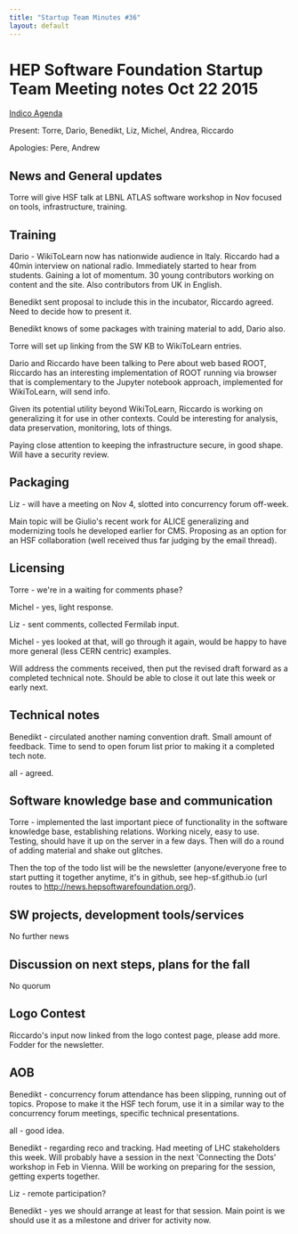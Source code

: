 ```yaml
---
title: "Startup Team Minutes #36"
layout: default
---
```


# HEP Software Foundation Startup Team Meeting notes Oct 22 2015

[Indico Agenda](https://indico.cern.ch/event/456899/)

Present: Torre, Dario, Benedikt, Liz, Michel, Andrea, Riccardo

Apologies: Pere, Andrew

## News and General updates

Torre will give HSF talk at LBNL ATLAS software workshop in Nov focused on tools, infrastructure, training.

## Training

Dario - WikiToLearn now has nationwide audience in Italy. Riccardo had a 40min interview on national radio. Immediately started to hear from students. Gaining a lot of momentum. 30 young contributors working on content and the site. Also contributors from UK in English.

Benedikt sent proposal to include this in the incubator, Riccardo agreed. Need to decide how to present it.

Benedikt knows of some packages with training material to add, Dario also.

Torre will set up linking from the SW KB to WikiToLearn entries.

Dario and Riccardo have been talking to Pere about web based ROOT, Riccardo has an interesting implementation of ROOT running via browser that is complementary to the Jupyter notebook approach, implemented for WikiToLearn, will send info.

Given its potential utility beyond WikiToLearn, Riccardo is working on generalizing it for use in other contexts. Could be interesting for analysis, data preservation, monitoring, lots of things.

Paying close attention to keeping the infrastructure secure, in good shape. Will have a security review.

## Packaging

Liz - will have a meeting on Nov 4, slotted into concurrency forum off-week.

Main topic will be Giulio's recent work for ALICE generalizing and modernizing tools he developed earlier for CMS. Proposing as an option for an HSF collaboration (well received thus far judging by the email thread).

## Licensing

Torre - we're in a waiting for comments phase?

Michel - yes, light response.

Liz - sent comments, collected Fermilab input.

Michel - yes looked at that, will go through it again, would be happy to have more general (less CERN centric) examples.

Will address the comments received, then put the revised draft forward as a completed technical note. Should be able to close it out late this week or early next.

## Technical notes

Benedikt - circulated another naming convention draft. Small amount of feedback. Time to send to open forum list prior to making it a completed tech note.

all - agreed.

## Software knowledge base and communication

Torre - implemented the last important piece of functionality in the software knowledge base, establishing relations. Working nicely, easy to use. Testing, should have it up on the server in a few days. Then will do a round of adding material and shake out glitches.

Then the top of the todo list will be the newsletter (anyone/everyone free to start putting it together anytime, it's in github, see hep-sf.github.io (url routes to http://news.hepsoftwarefoundation.org/).

## SW projects, development tools/services

No further news

## Discussion on next steps, plans for the fall

No quorum

## Logo Contest

Riccardo's input now linked from the logo contest page, please add more. Fodder for the newsletter.

## AOB

Benedikt - concurrency forum attendance has been slipping, running out of topics. Propose to make it the HSF tech forum, use it in a similar way to the concurrency forum meetings, specific technical presentations.

all - good idea.

Benedikt - regarding reco and tracking. Had meeting of LHC stakeholders this week.
Will probably have a session in the next 'Connecting the Dots' workshop in Feb in Vienna. Will be working on
preparing for the session, getting experts together.

Liz - remote participation?

Benedikt - yes we should arrange at least for that session. Main point is we should use it as a milestone and
driver for activity now.
